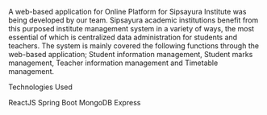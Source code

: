 A web-based application for Online Platform for Sipsayura Institute was being developed by our team. Sipsayura academic institutions benefit from this purposed institute management system in a variety of ways, the most essential of which is centralized data administration for students and teachers. The system is mainly covered the following functions through the web-based application; Student information management, Student marks management, Teacher information management and Timetable management.  



Technologies Used

   ReactJS
   Spring Boot
   MongoDB
   Express

